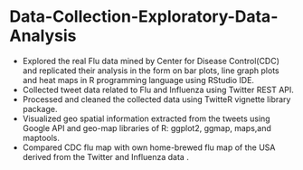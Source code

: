 # Data-Collection-Exploratory-Data-Analysis
- Explored the real Flu data mined by Center for Disease Control(CDC) and replicated their analysis  in the form on bar plots, line graph   plots and heat maps in R programming language using RStudio  IDE. 
- Collected tweet data related to Flu and Influenza using Twitter REST API. 
- Processed and cleaned the collected data using TwitteR vignette library package. 
- Visualized geo spatial information extracted from the tweets using Google API and geo-map  libraries of R: ggplot2, ggmap, maps,and       maptools. 
- Compared CDC flu map with own home-brewed flu map of the USA derived from the Twitter and Influenza data .
